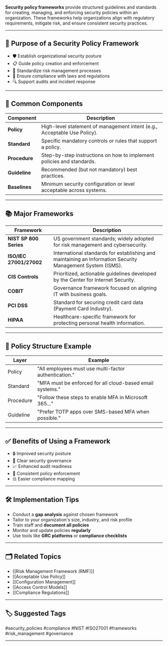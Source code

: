 **Security policy frameworks** provide structured guidelines and standards for creating, managing, and enforcing security policies within an organization. These frameworks help organizations align with regulatory requirements, mitigate risk, and ensure consistent security practices.

---

## 🎯 Purpose of a Security Policy Framework

- 🛡️ Establish organizational security posture
- 📋 Guide policy creation and enforcement
- 🔁 Standardize risk management processes
- 🧭 Ensure compliance with laws and regulations
- 🔍 Support audits and incident response

---

## 🧩 Common Components

| Component          | Description |
|--------------------|-------------|
| **Policy**          | High-level statement of management intent (e.g., Acceptable Use Policy). |
| **Standard**        | Specific mandatory controls or rules that support a policy. |
| **Procedure**       | Step-by-step instructions on how to implement policies and standards. |
| **Guideline**       | Recommended (but not mandatory) best practices. |
| **Baselines**       | Minimum security configuration or level acceptable across systems. |

---

## 📚 Major Frameworks

| Framework           | Description |
|----------------------|-------------|
| **NIST SP 800 Series** | US government standards; widely adopted for risk management and cybersecurity. |
| **ISO/IEC 27001/27002** | International standards for establishing and maintaining an Information Security Management System (ISMS). |
| **CIS Controls**        | Prioritized, actionable guidelines developed by the Center for Internet Security. |
| **COBIT**               | Governance framework focused on aligning IT with business goals. |
| **PCI DSS**             | Standard for securing credit card data (Payment Card Industry). |
| **HIPAA**               | Healthcare-specific framework for protecting personal health information. |

---

## 🧱 Policy Structure Example

| Layer       | Example |
|-------------|---------|
| Policy      | "All employees must use multi-factor authentication." |
| Standard    | "MFA must be enforced for all cloud-based email systems." |
| Procedure   | "Follow these steps to enable MFA in Microsoft 365..." |
| Guideline   | "Prefer TOTP apps over SMS-based MFA when possible." |

---

## ✅ Benefits of Using a Framework

- 🔒 Improved security posture
- 🧭 Clear security governance
- 📈 Enhanced audit readiness
- 🤝 Consistent policy enforcement
- ⚖️ Easier compliance mapping

---

## 🛠 Implementation Tips

- Conduct a **gap analysis** against chosen framework
- Tailor to your organization's size, industry, and risk profile
- Train staff and **document all policies**
- Monitor and update policies **regularly**
- Use tools like **GRC platforms** or **compliance checklists**

---

## 🗂 Related Topics

- [[Risk Management Framework (RMF)]]
- [[Acceptable Use Policy]]
- [[Configuration Management]]
- [[Access Control Models]]
- [[Compliance Regulations]]

---

## 🏷 Suggested Tags

#security_policies #compliance #NIST #ISO27001 #frameworks #risk_management #governance

---
